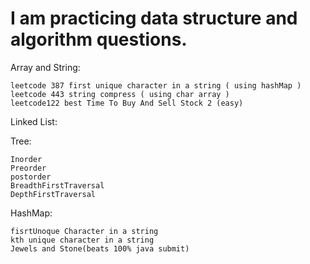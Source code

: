 # I am practicing data structure and algorithm questions. 
Array and String:

	leetcode 387 first unique character in a string ( using hashMap )
	leetcode 443 string compress ( using char array )
	leetcode122 best Time To Buy And Sell Stock 2 (easy)
Linked List:


Tree:

	Inorder
	Preorder
	postorder
	BreadthFirstTraversal
	DepthFirstTraversal

HashMap:

	fisrtUnoque Character in a string
	kth unique character in a string
	Jewels and Stone(beats 100% java submit)
